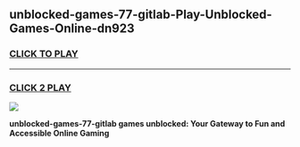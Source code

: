 
## unblocked-games-77-gitlab-Play-Unblocked-Games-Online-dn923
<h3>
<a href="https://premium76.site?title=unblocked-games-77-gitlab&ref=24A">CLICK TO PLAY</a></h3>
<hr>

<h3>
<a href="https://premium76.site?title=unblocked-games-77-gitlab&ref=24A">CLICK 2 PLAY</a>
  
</h3>

<a href="https://premium76.site?title=unblocked-games-77-gitlab&ref=24A"><img src="https://clearcache.store/games.png"></a>


**unblocked-games-77-gitlab games unblocked: Your Gateway to Fun and Accessible Online Gaming**
